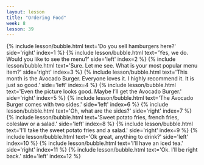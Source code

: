 ```yaml
---
layout: lesson
title: "Ordering Food"
week: 8
lesson: 39
---
```


{% include lesson/bubble.html text='Do you sell hamburgers here?' side='right' index=1 %}
{% include lesson/bubble.html text='Yes, we do. Would you like to see the menu?' side='left' index=2 %}
{% include lesson/bubble.html text='Sure. Let me see. What is your most popular menu item?' side='right' index=3 %}
{% include lesson/bubble.html text='This month is the Avocado Burger. Everyone loves it. I highly recommend it. It is just so good.' side='left' index=4 %}
{% include lesson/bubble.html text='Even the picture looks good. Maybe I&rsquo;ll get the Avocado Burger.' side='right' index=5 %}
{% include lesson/bubble.html text='The Avocado Burger comes with two sides.' side='left' index=6 %}
{% include lesson/bubble.html text='Oh, what are the sides?' side='right' index=7 %}
{% include lesson/bubble.html text='Sweet potato fries, french fries, coleslaw or a salad.' side='left' index=8 %}
{% include lesson/bubble.html text='I&rsquo;ll take the sweet potato fries and a salad.' side='right' index=9 %}
{% include lesson/bubble.html text='Ok great, anything to drink?' side='left' index=10 %}
{% include lesson/bubble.html text='I&rsquo;ll have an iced tea.' side='right' index=11 %}
{% include lesson/bubble.html text='Ok. I&rsquo;ll be right back.' side='left' index=12 %}
